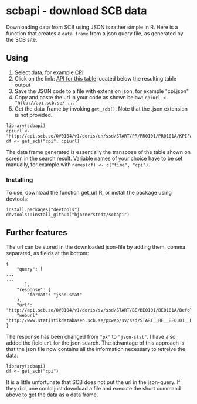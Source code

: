 # scbapi - download SCB data
Downloading data from SCB using JSON is rather simple in R. Here is a function that creates a `data_frame` from a json query file, as generated by the SCB site. 

## Using

1. Select data, for example [CPI](http://www.statistikdatabasen.scb.se/pxweb/en/ssd/START__PR__PR0101__PR0101A/KPIFastM/)
2. Click on the link: [API for this table]() located below the resulting table output
3. Save the JSON code to a file with extension json, for example "cpi.json"
4. Copy and paste the url in your code as shown below: `cpiurl <- "http://api.scb.se/ ..."`
5. Get the data_frame by invoking `get_scb()`. Note that the .json extension is not provided.

```
library(scbapi)
cpiurl <- "http://api.scb.se/OV0104/v1/doris/en/ssd/START/PR/PR0101/PR0101A/KPIFastM"
df <- get_scb("cpi", cpiurl)
```
The data frame generated is essentially the transpose of the table shown on screen in the search result. Variable names of your choice have to be set manually, for example with `names(df) <- c("time", "cpi")`. 

### Installing

To use, download the function get_url.R, or install the package using devtools:

```
install.packages("devtools")
devtools::install_github("bjornerstedt/scbapi")
```

## Further features

The url can be stored in the downloaded json-file by adding them, comma separated, as fields at the bottom:

```
{
    "query": [
... 
...
       ],
    "response": {
        "format": "json-stat"
    },
    "url": "http://api.scb.se/OV0104/v1/doris/sv/ssd/START/BE/BE0101/BE0101A/BefolkningNy",
    "weburl": "http://www.statistikdatabasen.scb.se/pxweb/sv/ssd/START__BE__BE0101__BE0101A/BefolkningNy"
}
```
The response has been changed from `"px"` to `"json-stat"`. I have also added the field `url` for the json search. The advantage of this approach is that the json file now contains all the information necessary to retreive the data:

```
library(scbapi)
df <- get_scb("cpi")
```

It is a little unfortunate that SCB does not put the url in the json-query. If they did, one could just download a file and execute the short command above to get the data as a data frame. 

